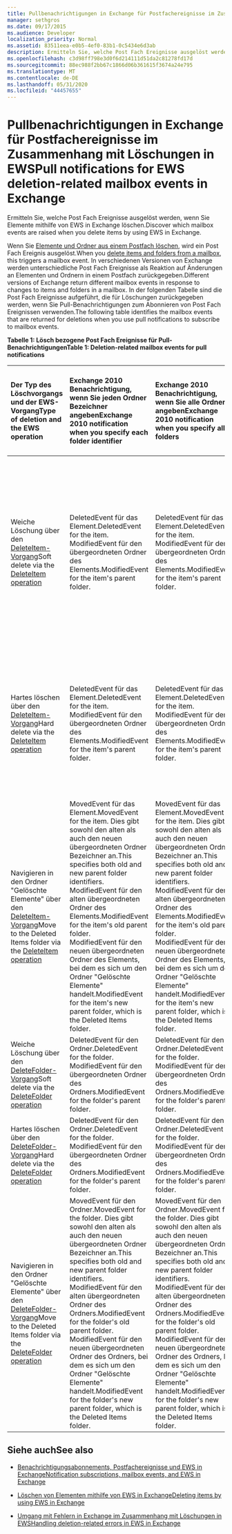 ```yaml
---
title: Pullbenachrichtigungen in Exchange für Postfachereignisse im Zusammenhang mit Löschungen in EWS
manager: sethgros
ms.date: 09/17/2015
ms.audience: Developer
localization_priority: Normal
ms.assetid: 83511eea-e0b5-4ef0-83b1-0c5434e6d3ab
description: Ermitteln Sie, welche Post Fach Ereignisse ausgelöst werden, wenn Sie Elemente mithilfe von EWS in Exchange löschen.
ms.openlocfilehash: c3d98ff798e3d0f6d214111d51da2c81278fd17d
ms.sourcegitcommit: 88ec988f2bb67c1866d06b361615f3674a24e795
ms.translationtype: MT
ms.contentlocale: de-DE
ms.lasthandoff: 05/31/2020
ms.locfileid: "44457655"
---
```

# <a name="pull-notifications-for-ews-deletion-related-mailbox-events-in-exchange"></a><span data-ttu-id="4dcbb-103">Pullbenachrichtigungen in Exchange für Postfachereignisse im Zusammenhang mit Löschungen in EWS</span><span class="sxs-lookup"><span data-stu-id="4dcbb-103">Pull notifications for EWS deletion-related mailbox events in Exchange</span></span>

<span data-ttu-id="4dcbb-104">Ermitteln Sie, welche Post Fach Ereignisse ausgelöst werden, wenn Sie Elemente mithilfe von EWS in Exchange löschen.</span><span class="sxs-lookup"><span data-stu-id="4dcbb-104">Discover which mailbox events are raised when you delete items by using EWS in Exchange.</span></span>
  
<span data-ttu-id="4dcbb-105">Wenn Sie [Elemente und Ordner aus einem Postfach löschen](deleting-items-by-using-ews-in-exchange.md), wird ein Post Fach Ereignis ausgelöst.</span><span class="sxs-lookup"><span data-stu-id="4dcbb-105">When you [delete items and folders from a mailbox](deleting-items-by-using-ews-in-exchange.md), this triggers a mailbox event.</span></span> <span data-ttu-id="4dcbb-106">In verschiedenen Versionen von Exchange werden unterschiedliche Post Fach Ereignisse als Reaktion auf Änderungen an Elementen und Ordnern in einem Postfach zurückgegeben.</span><span class="sxs-lookup"><span data-stu-id="4dcbb-106">Different versions of Exchange return different mailbox events in response to changes to items and folders in a mailbox.</span></span> <span data-ttu-id="4dcbb-107">In der folgenden Tabelle sind die Post Fach Ereignisse aufgeführt, die für Löschungen zurückgegeben werden, wenn Sie Pull-Benachrichtigungen zum Abonnieren von Post Fach Ereignissen verwenden.</span><span class="sxs-lookup"><span data-stu-id="4dcbb-107">The following table identifies the mailbox events that are returned for deletions when you use pull notifications to subscribe to mailbox events.</span></span> 
  
<span data-ttu-id="4dcbb-108">**Tabelle 1: Lösch bezogene Post Fach Ereignisse für Pull-Benachrichtigungen**</span><span class="sxs-lookup"><span data-stu-id="4dcbb-108">**Table 1: Deletion-related mailbox events for pull notifications**</span></span>

|<span data-ttu-id="4dcbb-109">**Der Typ des Löschvorgangs und der EWS-Vorgang**</span><span class="sxs-lookup"><span data-stu-id="4dcbb-109">**Type of deletion and the EWS operation**</span></span>|<span data-ttu-id="4dcbb-110">**Exchange 2010 Benachrichtigung, wenn Sie jeden Ordner Bezeichner angeben**</span><span class="sxs-lookup"><span data-stu-id="4dcbb-110">**Exchange 2010 notification when you specify each folder identifier**</span></span>|<span data-ttu-id="4dcbb-111">**Exchange 2010 Benachrichtigung, wenn Sie alle Ordner angeben**</span><span class="sxs-lookup"><span data-stu-id="4dcbb-111">**Exchange 2010 notification when you specify all folders**</span></span>|<span data-ttu-id="4dcbb-112">**Exchange Online und Exchange 2013 Benachrichtigung, wenn Sie jeden Ordner Bezeichner angeben**</span><span class="sxs-lookup"><span data-stu-id="4dcbb-112">**Exchange Online and Exchange 2013 notification when you specify each folder identifier**</span></span>|<span data-ttu-id="4dcbb-113">**Exchange Online und Exchange 2013, wenn Sie alle Ordner angeben**</span><span class="sxs-lookup"><span data-stu-id="4dcbb-113">**Exchange Online and Exchange 2013 when you specify all folders**</span></span>|
|:-----|:-----|:-----|:-----|:-----|
|<span data-ttu-id="4dcbb-114">Weiche Löschung über den [DeleteItem-Vorgang](https://msdn.microsoft.com/library/3e26c416-fa12-476e-bfd2-5c1f4bb7b348%28Office.15%29.aspx)</span><span class="sxs-lookup"><span data-stu-id="4dcbb-114">Soft delete via the [DeleteItem operation](https://msdn.microsoft.com/library/3e26c416-fa12-476e-bfd2-5c1f4bb7b348%28Office.15%29.aspx)</span></span> <br/> |<span data-ttu-id="4dcbb-115">DeletedEvent für das Element.</span><span class="sxs-lookup"><span data-stu-id="4dcbb-115">DeletedEvent for the item.</span></span>  <br/> <span data-ttu-id="4dcbb-116">ModifiedEvent für den übergeordneten Ordner des Elements.</span><span class="sxs-lookup"><span data-stu-id="4dcbb-116">ModifiedEvent for the item's parent folder.</span></span>  <br/> |<span data-ttu-id="4dcbb-117">DeletedEvent für das Element.</span><span class="sxs-lookup"><span data-stu-id="4dcbb-117">DeletedEvent for the item.</span></span>  <br/> <span data-ttu-id="4dcbb-118">ModifiedEvent für den übergeordneten Ordner des Elements.</span><span class="sxs-lookup"><span data-stu-id="4dcbb-118">ModifiedEvent for the item's parent folder.</span></span>  <br/> |<span data-ttu-id="4dcbb-119">MovedEvent für das Element.</span><span class="sxs-lookup"><span data-stu-id="4dcbb-119">MovedEvent for the item.</span></span> <span data-ttu-id="4dcbb-120">Dies gibt sowohl den alten als auch den neuen übergeordneten Ordner Bezeichner an.</span><span class="sxs-lookup"><span data-stu-id="4dcbb-120">This specifies both the old and new parent folder identifiers.</span></span> <span data-ttu-id="4dcbb-121">Das Element wird in den Ordner für die gelöschten Elemente im Dumpster verschoben. </span><span class="sxs-lookup"><span data-stu-id="4dcbb-121">The item is moved to the Deletions folder in the dumpster.</span></span>  <br/> <span data-ttu-id="4dcbb-122">ModifiedEvent für den übergeordneten Ordner des Elements.</span><span class="sxs-lookup"><span data-stu-id="4dcbb-122">ModifiedEvent for the item's parent folder.</span></span>  <br/> |<span data-ttu-id="4dcbb-123">DeletedEvent für das Element.</span><span class="sxs-lookup"><span data-stu-id="4dcbb-123">DeletedEvent for the item.</span></span>  <br/> <span data-ttu-id="4dcbb-124">DeletedEvent für das Element aus dem standardmäßigen Suchordner AllItems.</span><span class="sxs-lookup"><span data-stu-id="4dcbb-124">DeletedEvent for the item from the AllItems default search folder.</span></span>  <br/> <span data-ttu-id="4dcbb-125">ModifiedEvent für den übergeordneten Ordner des Elements.</span><span class="sxs-lookup"><span data-stu-id="4dcbb-125">ModifiedEvent for the item's parent folder.</span></span>  <br/> |
|<span data-ttu-id="4dcbb-126">Hartes löschen über den [DeleteItem-Vorgang](https://msdn.microsoft.com/library/3e26c416-fa12-476e-bfd2-5c1f4bb7b348%28Office.15%29.aspx)</span><span class="sxs-lookup"><span data-stu-id="4dcbb-126">Hard delete via the [DeleteItem operation](https://msdn.microsoft.com/library/3e26c416-fa12-476e-bfd2-5c1f4bb7b348%28Office.15%29.aspx)</span></span> <br/> |<span data-ttu-id="4dcbb-127">DeletedEvent für das Element.</span><span class="sxs-lookup"><span data-stu-id="4dcbb-127">DeletedEvent for the item.</span></span>  <br/> <span data-ttu-id="4dcbb-128">ModifiedEvent für den übergeordneten Ordner des Elements.</span><span class="sxs-lookup"><span data-stu-id="4dcbb-128">ModifiedEvent for the item's parent folder.</span></span>  <br/> |<span data-ttu-id="4dcbb-129">DeletedEvent für das Element.</span><span class="sxs-lookup"><span data-stu-id="4dcbb-129">DeletedEvent for the item.</span></span>  <br/> <span data-ttu-id="4dcbb-130">ModifiedEvent für den übergeordneten Ordner des Elements.</span><span class="sxs-lookup"><span data-stu-id="4dcbb-130">ModifiedEvent for the item's parent folder.</span></span>  <br/> |<span data-ttu-id="4dcbb-131">DeletedEvent für das Element.</span><span class="sxs-lookup"><span data-stu-id="4dcbb-131">DeletedEvent for the item.</span></span>  <br/> <span data-ttu-id="4dcbb-132">ModifiedEvent für den übergeordneten Ordner des Elements.</span><span class="sxs-lookup"><span data-stu-id="4dcbb-132">ModifiedEvent for the item's parent folder.</span></span>  <br/> |<span data-ttu-id="4dcbb-133">DeletedEvent für das Element.</span><span class="sxs-lookup"><span data-stu-id="4dcbb-133">DeletedEvent for the item.</span></span>  <br/> <span data-ttu-id="4dcbb-134">DeletedEvent für das Element aus dem standardmäßigen Suchordner AllItems.</span><span class="sxs-lookup"><span data-stu-id="4dcbb-134">DeletedEvent for the item from the AllItems default search folder.</span></span>  <br/> <span data-ttu-id="4dcbb-135">ModifiedEvent für den übergeordneten Ordner des Elements.</span><span class="sxs-lookup"><span data-stu-id="4dcbb-135">ModifiedEvent for the item's parent folder.</span></span>  <br/> |
|<span data-ttu-id="4dcbb-136">Navigieren in den Ordner "Gelöschte Elemente" über den [DeleteItem-Vorgang](https://msdn.microsoft.com/library/3e26c416-fa12-476e-bfd2-5c1f4bb7b348%28Office.15%29.aspx)</span><span class="sxs-lookup"><span data-stu-id="4dcbb-136">Move to the Deleted Items folder via the [DeleteItem operation](https://msdn.microsoft.com/library/3e26c416-fa12-476e-bfd2-5c1f4bb7b348%28Office.15%29.aspx)</span></span> <br/> |<span data-ttu-id="4dcbb-137">MovedEvent für das Element.</span><span class="sxs-lookup"><span data-stu-id="4dcbb-137">MovedEvent for the item.</span></span> <span data-ttu-id="4dcbb-138">Dies gibt sowohl den alten als auch den neuen übergeordneten Ordner Bezeichner an.</span><span class="sxs-lookup"><span data-stu-id="4dcbb-138">This specifies both old and new parent folder identifiers.</span></span>  <br/> <span data-ttu-id="4dcbb-139">ModifiedEvent für den alten übergeordneten Ordner des Elements.</span><span class="sxs-lookup"><span data-stu-id="4dcbb-139">ModifiedEvent for the item's old parent folder.</span></span>  <br/> <span data-ttu-id="4dcbb-140">ModifiedEvent für den neuen übergeordneten Ordner des Elements, bei dem es sich um den Ordner "Gelöschte Elemente" handelt.</span><span class="sxs-lookup"><span data-stu-id="4dcbb-140">ModifiedEvent for the item's new parent folder, which is the Deleted Items folder.</span></span>  <br/> |<span data-ttu-id="4dcbb-141">MovedEvent für das Element.</span><span class="sxs-lookup"><span data-stu-id="4dcbb-141">MovedEvent for the item.</span></span> <span data-ttu-id="4dcbb-142">Dies gibt sowohl den alten als auch den neuen übergeordneten Ordner Bezeichner an.</span><span class="sxs-lookup"><span data-stu-id="4dcbb-142">This specifies both old and new parent folder identifiers.</span></span>  <br/> <span data-ttu-id="4dcbb-143">ModifiedEvent für den alten übergeordneten Ordner des Elements.</span><span class="sxs-lookup"><span data-stu-id="4dcbb-143">ModifiedEvent for the item's old parent folder.</span></span>  <br/> <span data-ttu-id="4dcbb-144">ModifiedEvent für den neuen übergeordneten Ordner des Elements, bei dem es sich um den Ordner "Gelöschte Elemente" handelt.</span><span class="sxs-lookup"><span data-stu-id="4dcbb-144">ModifiedEvent for the item's new parent folder, which is the Deleted Items folder.</span></span>  <br/> |<span data-ttu-id="4dcbb-145">MovedEvent für das Element.</span><span class="sxs-lookup"><span data-stu-id="4dcbb-145">MovedEvent for the item.</span></span> <span data-ttu-id="4dcbb-146">Dies gibt sowohl den alten als auch den neuen übergeordneten Ordner Bezeichner an.</span><span class="sxs-lookup"><span data-stu-id="4dcbb-146">This specifies both old and new parent folder identifiers.</span></span>  <br/> <span data-ttu-id="4dcbb-147">ModifiedEvent für den alten übergeordneten Ordner des Elements.</span><span class="sxs-lookup"><span data-stu-id="4dcbb-147">ModifiedEvent for the item's old parent folder.</span></span>  <br/> <span data-ttu-id="4dcbb-148">ModifiedEvent für den neuen übergeordneten Ordner des Elements, bei dem es sich um den Ordner "Gelöschte Elemente" handelt.</span><span class="sxs-lookup"><span data-stu-id="4dcbb-148">ModifiedEvent for the item's new parent folder, which is the Deleted Items folder.</span></span>  <br/> |<span data-ttu-id="4dcbb-149">DeletedEvent aus dem standardmäßigen Suchordner von AllItems.</span><span class="sxs-lookup"><span data-stu-id="4dcbb-149">DeletedEvent from the AllItems default search folder.</span></span>  <br/> <span data-ttu-id="4dcbb-150">CreatedEvent für das Element im Ordner AllItems.</span><span class="sxs-lookup"><span data-stu-id="4dcbb-150">CreatedEvent for the item in the AllItems folder.</span></span>  <br/> <span data-ttu-id="4dcbb-151">ModifiedEvent für den ursprünglichen übergeordneten Ordner des Elements.</span><span class="sxs-lookup"><span data-stu-id="4dcbb-151">ModifiedEvent for the item's original parent folder.</span></span>  <br/> <span data-ttu-id="4dcbb-152">ModifiedEvent für den Ordner "Gelöschte Elemente".</span><span class="sxs-lookup"><span data-stu-id="4dcbb-152">ModifiedEvent for the Deleted Items folder.</span></span>  <br/> |
|<span data-ttu-id="4dcbb-153">Weiche Löschung über den [DeleteFolder-Vorgang](https://msdn.microsoft.com/library/b0f92682-4895-4bcf-a4a1-e4c2e8403979%28Office.15%29.aspx)</span><span class="sxs-lookup"><span data-stu-id="4dcbb-153">Soft delete via the [DeleteFolder operation](https://msdn.microsoft.com/library/b0f92682-4895-4bcf-a4a1-e4c2e8403979%28Office.15%29.aspx)</span></span> <br/> |<span data-ttu-id="4dcbb-154">DeletedEvent für den Ordner.</span><span class="sxs-lookup"><span data-stu-id="4dcbb-154">DeletedEvent for the folder.</span></span>  <br/> <span data-ttu-id="4dcbb-155">ModifiedEvent für den übergeordneten Ordner des Ordners.</span><span class="sxs-lookup"><span data-stu-id="4dcbb-155">ModifiedEvent for the folder's parent folder.</span></span>  <br/> |<span data-ttu-id="4dcbb-156">DeletedEvent für den Ordner.</span><span class="sxs-lookup"><span data-stu-id="4dcbb-156">DeletedEvent for the folder.</span></span>  <br/> <span data-ttu-id="4dcbb-157">ModifiedEvent für den übergeordneten Ordner des Ordners.</span><span class="sxs-lookup"><span data-stu-id="4dcbb-157">ModifiedEvent for the folder's parent folder.</span></span>  <br/> |<span data-ttu-id="4dcbb-158">DeletedEvent für den Ordner.</span><span class="sxs-lookup"><span data-stu-id="4dcbb-158">DeletedEvent for the folder.</span></span>  <br/> <span data-ttu-id="4dcbb-159">ModifiedEvent für den übergeordneten Ordner des Ordners.</span><span class="sxs-lookup"><span data-stu-id="4dcbb-159">ModifiedEvent for the folder's parent folder.</span></span>  <br/> |<span data-ttu-id="4dcbb-160">DeletedEvent für den Ordner.</span><span class="sxs-lookup"><span data-stu-id="4dcbb-160">DeletedEvent for the folder.</span></span>  <br/> <span data-ttu-id="4dcbb-161">ModifiedEvent für den übergeordneten Ordner des Ordners.</span><span class="sxs-lookup"><span data-stu-id="4dcbb-161">ModifiedEvent for the folder's parent folder.</span></span>  <br/> |
|<span data-ttu-id="4dcbb-162">Hartes löschen über den [DeleteFolder-Vorgang](https://msdn.microsoft.com/library/b0f92682-4895-4bcf-a4a1-e4c2e8403979%28Office.15%29.aspx)</span><span class="sxs-lookup"><span data-stu-id="4dcbb-162">Hard delete via the [DeleteFolder operation](https://msdn.microsoft.com/library/b0f92682-4895-4bcf-a4a1-e4c2e8403979%28Office.15%29.aspx)</span></span> <br/> |<span data-ttu-id="4dcbb-163">DeletedEvent für den Ordner.</span><span class="sxs-lookup"><span data-stu-id="4dcbb-163">DeletedEvent for the folder.</span></span>  <br/> <span data-ttu-id="4dcbb-164">ModifiedEvent für den übergeordneten Ordner des Ordners.</span><span class="sxs-lookup"><span data-stu-id="4dcbb-164">ModifiedEvent for the folder's parent folder.</span></span>  <br/> |<span data-ttu-id="4dcbb-165">DeletedEvent für den Ordner.</span><span class="sxs-lookup"><span data-stu-id="4dcbb-165">DeletedEvent for the folder.</span></span>  <br/> <span data-ttu-id="4dcbb-166">ModifiedEvent für den übergeordneten Ordner des Ordners.</span><span class="sxs-lookup"><span data-stu-id="4dcbb-166">ModifiedEvent for the folder's parent folder.</span></span>  <br/> |<span data-ttu-id="4dcbb-167">DeletedEvent für den Ordner.</span><span class="sxs-lookup"><span data-stu-id="4dcbb-167">DeletedEvent for the folder.</span></span>  <br/> <span data-ttu-id="4dcbb-168">ModifiedEvent für den übergeordneten Ordner des Ordners.</span><span class="sxs-lookup"><span data-stu-id="4dcbb-168">ModifiedEvent for the folder's parent folder.</span></span>  <br/> |<span data-ttu-id="4dcbb-169">DeletedEvent für den Ordner.</span><span class="sxs-lookup"><span data-stu-id="4dcbb-169">DeletedEvent for the folder.</span></span>  <br/> <span data-ttu-id="4dcbb-170">ModifiedEvent für den übergeordneten Ordner des Ordners.</span><span class="sxs-lookup"><span data-stu-id="4dcbb-170">ModifiedEvent for the folder's parent folder.</span></span>  <br/> |
|<span data-ttu-id="4dcbb-171">Navigieren in den Ordner "Gelöschte Elemente" über den [DeleteFolder-Vorgang](https://msdn.microsoft.com/library/b0f92682-4895-4bcf-a4a1-e4c2e8403979%28Office.15%29.aspx)</span><span class="sxs-lookup"><span data-stu-id="4dcbb-171">Move to the Deleted Items folder via the [DeleteFolder operation](https://msdn.microsoft.com/library/b0f92682-4895-4bcf-a4a1-e4c2e8403979%28Office.15%29.aspx)</span></span> <br/> |<span data-ttu-id="4dcbb-172">MovedEvent für den Ordner.</span><span class="sxs-lookup"><span data-stu-id="4dcbb-172">MovedEvent for the folder.</span></span> <span data-ttu-id="4dcbb-173">Dies gibt sowohl den alten als auch den neuen übergeordneten Ordner Bezeichner an.</span><span class="sxs-lookup"><span data-stu-id="4dcbb-173">This specifies both old and new parent folder identifiers.</span></span>  <br/> <span data-ttu-id="4dcbb-174">ModifiedEvent für den alten übergeordneten Ordner des Ordners.</span><span class="sxs-lookup"><span data-stu-id="4dcbb-174">ModifiedEvent for the folder's old parent folder.</span></span>  <br/> <span data-ttu-id="4dcbb-175">ModifiedEvent für den neuen übergeordneten Ordner des Ordners, bei dem es sich um den Ordner "Gelöschte Elemente" handelt.</span><span class="sxs-lookup"><span data-stu-id="4dcbb-175">ModifiedEvent for the folder's new parent folder, which is the Deleted Items folder.</span></span>  <br/> |<span data-ttu-id="4dcbb-176">MovedEvent für den Ordner.</span><span class="sxs-lookup"><span data-stu-id="4dcbb-176">MovedEvent for the folder.</span></span> <span data-ttu-id="4dcbb-177">Dies gibt sowohl den alten als auch den neuen übergeordneten Ordner Bezeichner an.</span><span class="sxs-lookup"><span data-stu-id="4dcbb-177">This specifies both old and new parent folder identifiers.</span></span>  <br/> <span data-ttu-id="4dcbb-178">ModifiedEvent für den alten übergeordneten Ordner des Ordners.</span><span class="sxs-lookup"><span data-stu-id="4dcbb-178">ModifiedEvent for the folder's old parent folder.</span></span>  <br/> <span data-ttu-id="4dcbb-179">ModifiedEvent für den neuen übergeordneten Ordner des Ordners, bei dem es sich um den Ordner "Gelöschte Elemente" handelt.</span><span class="sxs-lookup"><span data-stu-id="4dcbb-179">ModifiedEvent for the folder's new parent folder, which is the Deleted Items folder.</span></span>  <br/> |<span data-ttu-id="4dcbb-180">MovedEvent für den Ordner.</span><span class="sxs-lookup"><span data-stu-id="4dcbb-180">MovedEvent for the folder.</span></span> <span data-ttu-id="4dcbb-181">Dies gibt sowohl den alten als auch den neuen übergeordneten Ordner Bezeichner an.</span><span class="sxs-lookup"><span data-stu-id="4dcbb-181">This specifies both old and new parent folder identifiers.</span></span>  <br/> <span data-ttu-id="4dcbb-182">ModifiedEvent für den alten übergeordneten Ordner des Ordners.</span><span class="sxs-lookup"><span data-stu-id="4dcbb-182">ModifiedEvent for the folder's old parent folder.</span></span>  <br/> <span data-ttu-id="4dcbb-183">ModifiedEvent für den neuen übergeordneten Ordner des Ordners, bei dem es sich um den Ordner "Gelöschte Elemente" handelt.</span><span class="sxs-lookup"><span data-stu-id="4dcbb-183">ModifiedEvent for the folder's new parent folder, which is the Deleted Items folder.</span></span>  <br/> |<span data-ttu-id="4dcbb-184">ModifiedEvent für den alten übergeordneten Ordner des Ordners.</span><span class="sxs-lookup"><span data-stu-id="4dcbb-184">ModifiedEvent for the folder's old parent folder.</span></span>  <br/> <span data-ttu-id="4dcbb-185">ModifiedEvent für den neuen übergeordneten Ordner des Ordners, bei dem es sich um den Ordner "Gelöschte Elemente" handelt.</span><span class="sxs-lookup"><span data-stu-id="4dcbb-185">ModifiedEvent for the folder's new parent folder which is the Deleted Items folder.</span></span>  <br/> |
   
## <a name="see-also"></a><span data-ttu-id="4dcbb-186">Siehe auch</span><span class="sxs-lookup"><span data-stu-id="4dcbb-186">See also</span></span>


- [<span data-ttu-id="4dcbb-187">Benachrichtigungsabonnements, Postfachereignisse und EWS in Exchange</span><span class="sxs-lookup"><span data-stu-id="4dcbb-187">Notification subscriptions, mailbox events, and EWS in Exchange</span></span>](notification-subscriptions-mailbox-events-and-ews-in-exchange.md)
    
- [<span data-ttu-id="4dcbb-188">Löschen von Elementen mithilfe von EWS in Exchange</span><span class="sxs-lookup"><span data-stu-id="4dcbb-188">Deleting items by using EWS in Exchange</span></span>](deleting-items-by-using-ews-in-exchange.md)
    
- [<span data-ttu-id="4dcbb-189">Umgang mit Fehlern in Exchange im Zusammenhang mit Löschungen in EWS</span><span class="sxs-lookup"><span data-stu-id="4dcbb-189">Handling deletion-related errors in EWS in Exchange</span></span>](handling-deletion-related-errors-in-ews-in-exchange.md)
    

